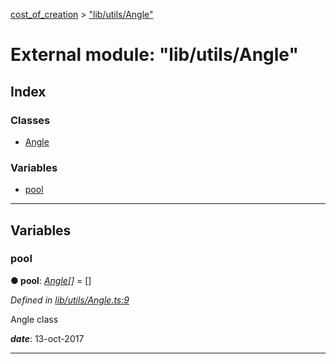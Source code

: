 [cost_of_creation](../README.md) > ["lib/utils/Angle"](../modules/_lib_utils_angle_.md)

# External module: "lib/utils/Angle"

## Index

### Classes

* [Angle](../classes/_lib_utils_angle_.angle.md)

### Variables

* [pool](_lib_utils_angle_.md#pool)

---

## Variables

<a id="pool"></a>

###  pool

**● pool**: *[Angle](../classes/_lib_utils_angle_.angle.md)[]* = []

*Defined in [lib/utils/Angle.ts:9](https://github.com/codeartisticninja/cost_of_creation/blob/HEAD/src/script/_classes/lib/utils/Angle.ts#L9)*

Angle class

*__date__*: 13-oct-2017

___

